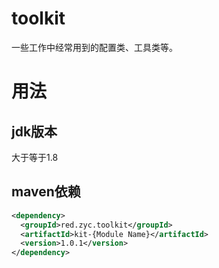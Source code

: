 # toolkit
一些工作中经常用到的配置类、工具类等。
# 用法
## jdk版本
大于等于1.8
## maven依赖
```xml
<dependency>
  <groupId>red.zyc.toolkit</groupId>
  <artifactId>kit-{Module Name}</artifactId>
  <version>1.0.1</version>
</dependency>
